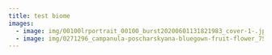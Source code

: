 ```yaml
---
title: test biome
images:
  - image: img/00100lrportrait_00100_burst20200601131821983_cover-1-.jpg
  - image: img/0271296_campanula-poscharskyana-bluegown-fruit-flower_750-1.jpg
---
```

